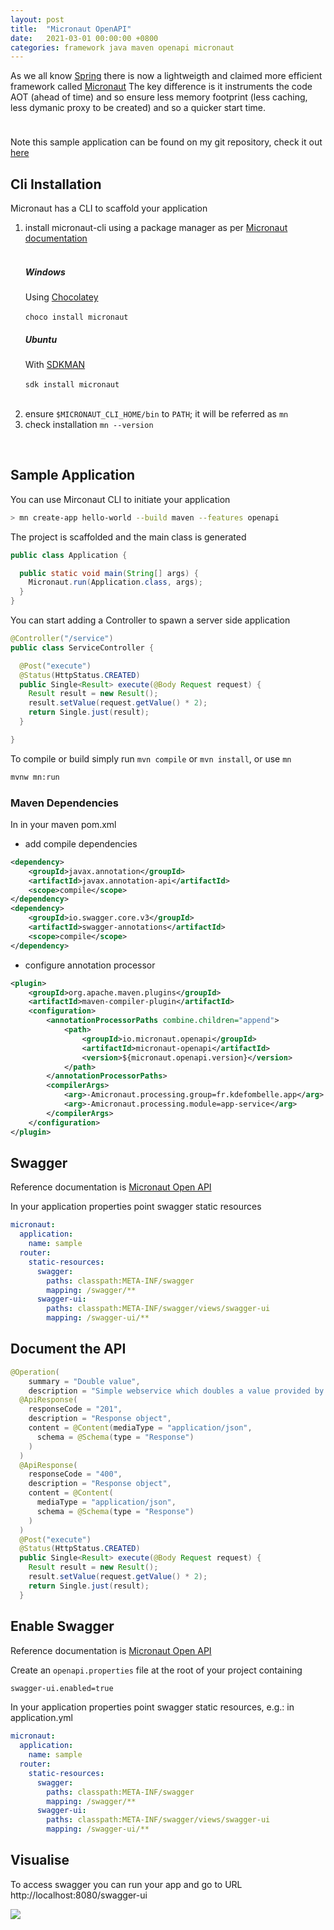 ```yaml
---
layout: post
title:  "Micronaut OpenAPI"
date:   2021-03-01 00:00:00 +0800
categories: framework java maven openapi micronaut 
---
```

As we all know [Spring][spring] there is now a lightweigth and claimed more efficient framework called [Micronaut][micronaut]
The key difference is it instruments the code AOT (ahead of time) and so ensure less memory footprint (less caching, less dymanic proxy to be created) and so a quicker start time.

<div class="alert alert-success d-flex align-items-center" role="alert">
  <svg class="bi flex-shrink-0 me-2" width="24" height="24" role="img" aria-label="Success:"><use xlink:href="#check-circle-fill"/></svg>
  <div class="blogalert">
    Note this sample application can be found on my git repository, check it out <a href="https://github.com/kdefombelle/micronaut-sample">here</a>
  </div>
</div>


## Cli Installation
Micronaut has a CLI to scaffold your application

<div class="howto">
<ol>
<li>install micronaut-cli using a package manager as per <a href="https://micronaut-projects.github.io/micronaut-starter/latest/guide/index.html#installChocolatey">Micronaut documentation</a></li><br/>

<div class="row">
  <div class="col-sm-6">
    <div class="card">
      <div class="card-body">
        <h5 class="card-title">Windows</h5>
        <p class="card-text">Using <a href="https://chocolatey.org/">Chocolatey</a><br/>
            <br/><code>choco install micronaut</code>
         </p>
      </div>
    </div>
  </div>
  <div class="col-sm-6">
    <div class="card">
      <div class="card-body">
        <h5 class="card-title">Ubuntu</h5>
        <p class="card-text">
          With <a href="https://sdkman.io/">SDKMAN</a><br/><br/>
          <code>sdk install micronaut</code>
        </p>
      </div>
    </div>
  </div>
</div>
<br/>
<li>ensure <code>$MICRONAUT_CLI_HOME/bin</code> to <code>PATH</code>; it will be referred as <code>mn</code></li>
<li>check installation <code>mn --version</code></li>
</ol>
</div>
<br/>

## Sample Application

You can use Mirconaut CLI to initiate your application
```sh
> mn create-app hello-world --build maven --features openapi
```

The project is scaffolded and the main class is generated
```java
public class Application {

  public static void main(String[] args) {
    Micronaut.run(Application.class, args);
  }
}
```

You can start adding a Controller to spawn a server side application
```java
@Controller("/service")
public class ServiceController {

  @Post("execute")
  @Status(HttpStatus.CREATED)
  public Single<Result> execute(@Body Request request) {
    Result result = new Result();
    result.setValue(request.getValue() * 2);
    return Single.just(result);
  }

}
```

To compile or build simply run `mvn compile` or `mvn install`, or use `mn`
```sh
mvnw mn:run
```

### Maven Dependencies
In in your maven pom.xml
- add compile dependencies

```xml  
<dependency>
	<groupId>javax.annotation</groupId>
	<artifactId>javax.annotation-api</artifactId>
	<scope>compile</scope>
</dependency>
<dependency>
	<groupId>io.swagger.core.v3</groupId>
	<artifactId>swagger-annotations</artifactId>
	<scope>compile</scope>
</dependency>
```

- configure annotation processor

```xml
<plugin>
	<groupId>org.apache.maven.plugins</groupId>
	<artifactId>maven-compiler-plugin</artifactId>
	<configuration>
		<annotationProcessorPaths combine.children="append">
			<path>
				<groupId>io.micronaut.openapi</groupId>
				<artifactId>micronaut-openapi</artifactId>
				<version>${micronaut.openapi.version}</version>
			</path>
		</annotationProcessorPaths>
		<compilerArgs>
			<arg>-Amicronaut.processing.group=fr.kdefombelle.app</arg>
			<arg>-Amicronaut.processing.module=app-service</arg>
		</compilerArgs>
	</configuration>
</plugin>
```

## Swagger
Reference documentation is [Micronaut Open API][micronaut-openapi]

In your application properties point swagger static resources
```yaml
micronaut:
  application:
    name: sample
  router:
    static-resources:
      swagger:
        paths: classpath:META-INF/swagger
        mapping: /swagger/**
      swagger-ui:
        paths: classpath:META-INF/swagger/views/swagger-ui
        mapping: /swagger-ui/**
```

## Document the API
```java
@Operation(
    summary = "Double value",
    description = "Simple webservice which doubles a value provided by the requester")
  @ApiResponse(
    responseCode = "201",
    description = "Response object",
    content = @Content(mediaType = "application/json",
      schema = @Schema(type = "Response")
    )
  )
  @ApiResponse(
    responseCode = "400",
    description = "Response object",
    content = @Content(
      mediaType = "application/json",
      schema = @Schema(type = "Response")
    )
  )
  @Post("execute")
  @Status(HttpStatus.CREATED)
  public Single<Result> execute(@Body Request request) {
    Result result = new Result();
    result.setValue(request.getValue() * 2);
    return Single.just(result);
  }
```

## Enable Swagger
Reference documentation is [Micronaut Open API][micronaut-openapi]

Create an `openapi.properties` file at the root of your project containing
```sh
swagger-ui.enabled=true
```

In your application properties point swagger static resources, e.g.: in application.yml
```yaml
micronaut:
  application:
    name: sample
  router:
    static-resources:
      swagger:
        paths: classpath:META-INF/swagger
        mapping: /swagger/**
      swagger-ui:
        paths: classpath:META-INF/swagger/views/swagger-ui
        mapping: /swagger-ui/**
```

## Visualise
To access swagger you can run your app and go to URL http://localhost:8080/swagger-ui
<div class="row mt-3">
    <div class="col-sm mt-3 mt-md-0">
        <img class="img-fluid rounded z-depth-1" src="{{ site.baseurl }}/assets/img/2021-03-01-micronaut-swagger.png">
    </div>
</div>



[spring]: <https://spring.io/>
[chocolatey]: <https://chocolatey.org/>
[micronaut-openapi]: <https://micronaut-projects.github.io/micronaut-openapi/latest/guide/index.html/>
[micronaut]: <https://micronaut.io/>
